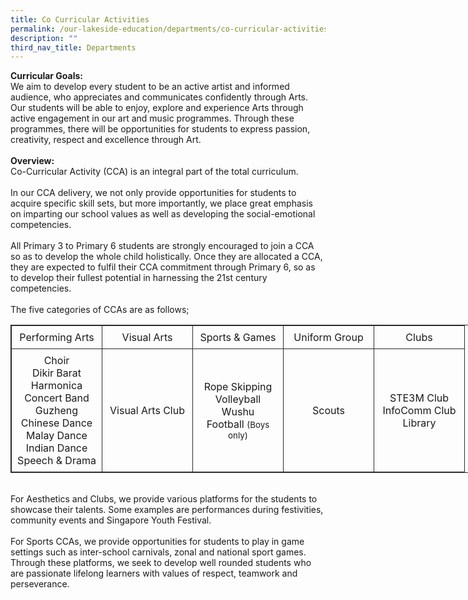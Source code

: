 ```yaml
---
title: Co Curricular Activities
permalink: /our-lakeside-education/departments/co-curricular-activities/
description: ""
third_nav_title: Departments
---
```



<b>Curricular Goals:</b><br>
We aim to develop every student to be an active artist and informed audience, who appreciates and communicates confidently through Arts. Our students will be able to enjoy, explore and experience Arts through active engagement in our art and music programmes. Through these programmes, there will be opportunities for students to express passion, creativity, respect and excellence through Art.
<br><br>
<b>Overview:</b>
<br>
Co-Curricular Activity (CCA) is an integral part of the total curriculum.
<br><br>
In our CCA delivery, we not only provide opportunities for students to acquire specific skill sets, but more importantly, we place great emphasis on imparting our school values as well as developing the social-emotional competencies.
<br><br>
All Primary 3 to Primary 6 students are strongly encouraged to join a CCA so as to develop the whole child holistically. Once they are allocated a CCA, they are expected to fulfil their CCA commitment through Primary 6, so as to develop their fullest potential in harnessing the 21st century competencies.
<br><br>
The five categories of CCAs are as follows;
<br>
<table style="border: 1px solid rgb(42, 42, 42); width: 773px;">
<tbody class="" style="margin: 0px; outline: 0px; padding: 0px;">
<tr>
<td width="128" style="padding: 8px; text-align: center; vertical-align: middle; border: 1px solid rgb(42, 42, 42);">Performing Arts</td>
<td width="128" style="padding: 8px; text-align: center; vertical-align: middle; border: 1px solid rgb(42, 42, 42);">Visual Arts</td>
<td width="128" style="padding: 8px; text-align: center; vertical-align: middle; border: 1px solid rgb(42, 42, 42);">Sports &amp; Games</td>
<td width="128" style="padding: 8px; text-align: center; vertical-align: middle; border: 1px solid rgb(42, 42, 42);">Uniform Group</td>
<td width="128" style="padding: 8px; text-align: center; vertical-align: middle; border: 1px solid rgb(42, 42, 42);">Clubs</td>
</tr>
<tr>
<td width="128" style="padding: 8px; text-align: center; vertical-align: middle; border: 1px solid rgb(42, 42, 42);">Choir<br>Dikir Barat<br>Harmonica<br>Concert Band<br>Guzheng<br>Chinese Dance<br>Malay Dance<br>Indian Dance<br>Speech & Drama
</td>
<td width="128" style="padding: 8px; text-align: center; vertical-align: middle; border: 1px solid rgb(42, 42, 42);">Visual Arts Club</td>
<td width="128" style="padding: 8px; text-align: center; vertical-align: middle; border: 1px solid rgb(42, 42, 42);">Rope Skipping<br>Volleyball<br>Wushu
	<br>Football <span style="font-size:10pt;">(Boys only)</span>
</td>
<td width="128" style="padding: 8px; text-align: center; vertical-align: middle; border: 1px solid rgb(42, 42, 42);">Scouts</td>
<td width="128" style="padding: 8px; text-align: center; vertical-align: middle; border: 1px solid rgb(42, 42, 42);">STE3M Club<br>InfoComm Club
<br>Library</td>
</tr>
</tbody>
</table>
<br>	
For Aesthetics and Clubs, we provide various platforms for the students to showcase their talents. Some examples are performances during festivities, community events and Singapore Youth Festival.
<br><br>
For Sports CCAs, we provide opportunities for students to play in game settings such as inter-school carnivals, zonal and national sport games. Through these platforms, we seek to develop well rounded students who are passionate lifelong learners with values of respect, teamwork and perseverance.